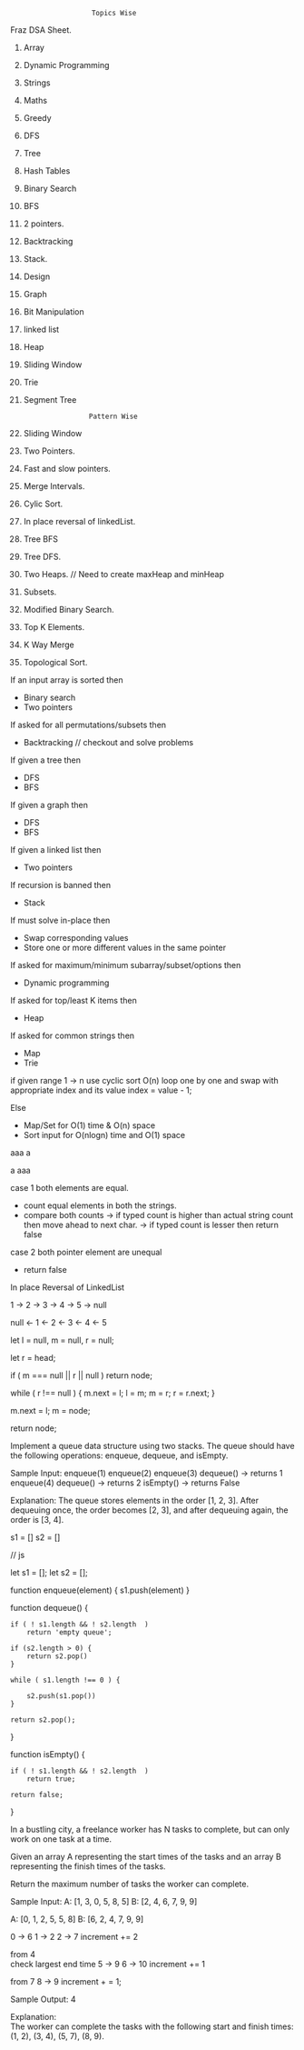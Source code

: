 
                        Topics Wise

Fraz DSA Sheet.

1. Array
2. Dynamic Programming
3. Strings
4. Maths
5. Greedy
6. DFS
7. Tree
8. Hash Tables
9. Binary Search
10. BFS
11. 2 pointers.
12. Backtracking
13. Stack.
14. Design
15. Graph
16. Bit Manipulation
17. linked list
18. Heap
19. Sliding Window
20. Trie
21. Segment Tree

                        Pattern Wise

1. Sliding Window
2. Two Pointers.
3. Fast and slow pointers.
4. Merge Intervals.
5. Cylic Sort.
6. In place reversal of linkedList.
7. Tree BFS
8. Tree DFS.
9. Two Heaps. // Need to create maxHeap and minHeap
10. Subsets.
11. Modified Binary Search.
12. Top K Elements.
13. K Way Merge
14. Topological Sort.


If an input array is sorted then
  - Binary search
  - Two pointers

If asked for all permutations/subsets then
  - Backtracking // checkout and solve problems

If given a tree then
  - DFS
  - BFS

If given a graph then
  - DFS
  - BFS

If given a linked list then
  - Two pointers

If recursion is banned then
  - Stack

If must solve in-place then
  - Swap corresponding values
  - Store one or more different values in the same pointer

If asked for maximum/minimum subarray/subset/options then
  - Dynamic programming

If asked for top/least K items then
  - Heap

If asked for common strings then
  - Map
  - Trie

if given range 1 -> n 
    use cyclic sort O(n)
    loop one by one and swap with appropriate index and its value index = value - 1;

Else
  - Map/Set for O(1) time & O(n) space
  - Sort input for O(nlogn) time and O(1) space



aaa
a

a
aaa

case 1
both elements are equal.
 - count equal elements in both the strings.
 - compare both counts
    -> if typed count is higher than actual string count then move ahead to next char.
    -> if typed count is lesser then return false

case 2
both pointer element are unequal
 - return false


In place Reversal of LinkedList

1 -> 2 -> 3 -> 4 -> 5 -> null

null <- 1 <- 2 <- 3 <- 4 <- 5

let l = null, m = null, r = null;

let r = head;

if ( m === null || r || null )
    return node;

while ( r !== null )
{
    m.next = l;
    l = m;
    m = r;
    r = r.next;
}

m.next = l;
m = node;

return node;

Implement a queue data structure using two stacks. The queue should have the following operations: enqueue, dequeue, and isEmpty.

Sample Input:
enqueue(1)
enqueue(2)
enqueue(3)
dequeue() -> returns 1
enqueue(4)
dequeue() -> returns 2
isEmpty() -> returns False

Explanation:
The queue stores elements in the order [1, 2, 3]. After dequeuing once, the order becomes [2, 3], and after dequeuing again, the order is [3, 4].

s1 = []
s2 = []

// js

let s1 = [];
let s2 = [];

function enqueue(element) {
    s1.push(element)
}

function dequeue() {
    
    if ( ! s1.length && ! s2.length  )
        return 'empty queue';
    
    if (s2.length > 0) {
        return s2.pop()
    }
    
    while ( s1.length !== 0 ) {
        
        s2.push(s1.pop())
    }
    
    return s2.pop();
}

function isEmpty() {
    
    if ( ! s1.length && ! s2.length  )
        return true;
        
    return false;
}


In a bustling city, a freelance worker has N tasks to complete, but can only work on one task at a time.

Given an array A representing the start times of the tasks and an array B representing the finish times of the tasks.

Return the maximum number of tasks the worker can complete.



Sample Input:
A: [1, 3, 0, 5, 8, 5]
B: [2, 4, 6, 7, 9, 9]

A: [0, 1, 2, 5, 5, 8]
B: [6, 2, 4, 7, 9, 9]

0 -> 6
    1 -> 2
    2 -> 7
    increment  += 2
  
from 4   
check largest end time
5 -> 9
    6 -> 10
    increment += 1
   
from 7 
8 -> 9
    increment + = 1;
    


Sample Output:  4

Explanation:  
The worker can complete the tasks with the following start and finish times: (1, 2), (3, 4), (5, 7), (8, 9).

